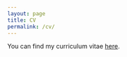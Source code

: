```yaml
---
layout: page
title: CV
permalink: /cv/
---
```


You can find my curriculum vitae <a href="https://www.dropbox.com/s/6b2p6ikqdbxxns8/CV_ElisaWirsching.pdf?dl=0">here</a>.
